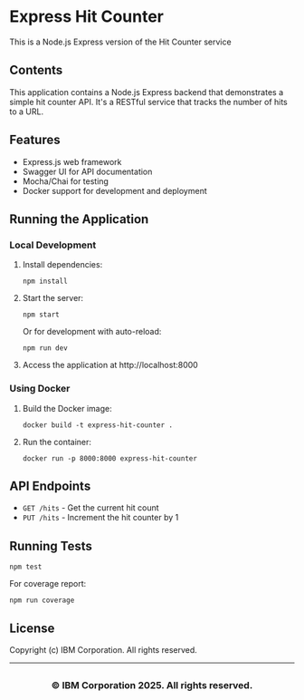 # Express Hit Counter


This is a Node.js Express version of the Hit Counter service

## Contents

This application contains a Node.js Express backend that demonstrates a simple hit counter API. It's a RESTful service that tracks the number of hits to a URL.

## Features

- Express.js web framework
- Swagger UI for API documentation
- Mocha/Chai for testing
- Docker support for development and deployment

## Running the Application

### Local Development

1. Install dependencies:
   ```
   npm install
   ```

2. Start the server:
   ```
   npm start
   ```
   
   Or for development with auto-reload:
   ```
   npm run dev
   ```

3. Access the application at http://localhost:8000

### Using Docker

1. Build the Docker image:
   ```
   docker build -t express-hit-counter .
   ```

2. Run the container:
   ```
   docker run -p 8000:8000 express-hit-counter
   ```

## API Endpoints

- `GET /hits` - Get the current hit count
- `PUT /hits` - Increment the hit counter by 1

## Running Tests

```
npm test
```

For coverage report:
```
npm run coverage
```

## License

Copyright (c) IBM Corporation. All rights reserved.



---

## <h3 align="center"> © IBM Corporation 2025. All rights reserved. <h3/>